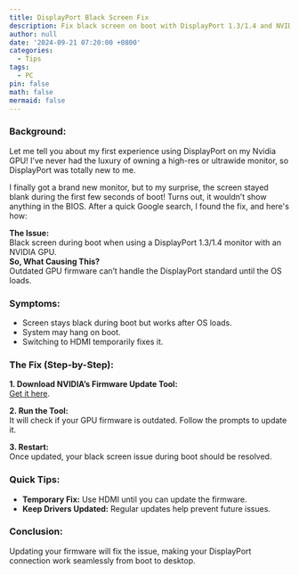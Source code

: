 ```yaml
---
title: DisplayPort Black Screen Fix
description: Fix black screen on boot with DisplayPort 1.3/1.4 and NVIDIA GPU
author: null
date: '2024-09-21 07:20:00 +0800'
categories:
  - Tips
tags:
  - PC
pin: false
math: false
mermaid: false
---
```

### Background:

Let me tell you about my first experience using DisplayPort on my Nvidia GPU! I’ve never had the luxury of owning a high-res or ultrawide monitor, so DisplayPort was totally new to me. 

I finally got a brand new monitor, but to my surprise, the screen stayed blank during the first few seconds of boot! Turns out, it wouldn’t show anything in the BIOS. After a quick Google search, I found the fix, and here's how:

**The Issue:**  
Black screen during boot when using a DisplayPort 1.3/1.4 monitor with an NVIDIA GPU.  
**So, What Causing This?**  
Outdated GPU firmware can’t handle the DisplayPort standard until the OS loads.

### Symptoms:
- Screen stays black during boot but works after OS loads.
- System may hang on boot.
- Switching to HDMI temporarily fixes it.

### The Fix (Step-by-Step):

**1. Download NVIDIA’s Firmware Update Tool:**  
[Get it here](https://www.nvidia.com/en-us/drivers/nv-uefi-update-x64/).

**2. Run the Tool:**  
It will check if your GPU firmware is outdated. Follow the prompts to update it.

**3. Restart:**  
Once updated, your black screen issue during boot should be resolved.

### Quick Tips:
- **Temporary Fix:** Use HDMI until you can update the firmware.
- **Keep Drivers Updated:** Regular updates help prevent future issues.

### Conclusion:  
Updating your firmware will fix the issue, making your DisplayPort connection work seamlessly from boot to desktop.


